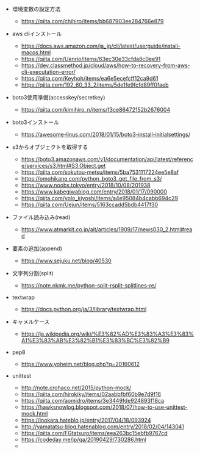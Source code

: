 * 環境変数の設定方法
  * https://qiita.com/chihiro/items/bb687903ee284766e879

* aws cliインストール
  * https://docs.aws.amazon.com/ja_jp/cli/latest/userguide/install-macos.html
  * https://qiita.com/Uenrio/items/63ec30e33cfda8c0ee91
  * https://dev.classmethod.jp/cloud/aws/how-to-recovery-from-aws-cli-executation-error/
  * https://qiita.com/Keyhoh/items/ea6e5ecefcff12ca9d61
  * https://qiita.com/192_60_33_2/items/5de1fe9fcfd89ff0faeb

* boto3使用準備(accesskey/secretkey)
  * https://qiita.com/kimihiro_n/items/f3ce86472152b2676004

* boto3インストール
  * https://awesome-linus.com/2018/01/15/boto3-install-initialsettings/

* s3からオブジェクトを取得する
  * https://boto3.amazonaws.com/v1/documentation/api/latest/reference/services/s3.html#S3.Object.get
  * https://qiita.com/sokutou-metsu/items/5ba7531117224ee5e8af
  * https://omohikane.com/python_boto3_get_file_from_s3/
  * https://www.noobs.tokyo/entry/2018/10/08/201938
  * https://www.kabegiwablog.com/entry/2018/01/17/090000
  * https://qiita.com/yolo_kiyoshi/items/a4e95084b4cabb694c29
  * https://qiita.com/Uejun/items/5163ccadd5bdb4417f30

* ファイル読み込み(read)
  * https://www.atmarkit.co.jp/ait/articles/1909/17/news030_2.html#read

* 要素の追加(append)
  * https://www.sejuku.net/blog/40530

* 文字列分割(split)
  * https://note.nkmk.me/python-split-rsplit-splitlines-re/

* textwrap
  * https://docs.python.org/ja/3/library/textwrap.html

* キャメルケース
  * https://ja.wikipedia.org/wiki/%E3%82%AD%E3%83%A3%E3%83%A1%E3%83%AB%E3%82%B1%E3%83%BC%E3%82%B9

* pep8
  * https://www.yoheim.net/blog.php?q=20160612

* unittest
  * http://note.crohaco.net/2015/python-mock/
  * https://qiita.com/hirokiky/items/02aabbfbf60b9e7d9f16
  * https://qiita.com/aomidro/items/3e3449fde924893f18ca
  * https://hawksnowlog.blogspot.com/2018/07/how-to-use-unittest-mock.html
  * https://inokara.hateblo.jp/entry/2017/04/18/093924
  * http://yamatatsu-blog.hatenablog.com/entry/2018/02/04/143041
  * https://qiita.com/FGtatsuro/items/eea263bc15ebfb9767cd
  * https://codeday.me/jp/qa/20190429/730286.html
  * 